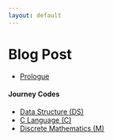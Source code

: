```yaml
---
layout: default
---
```

# Blog Post
* [Prologue](./_posts/Prologue.md)
#### Journey Codes
* [Data Structure (DS)](./_posts/Data-Structure)
* [C Language (C)](./_posts/C-Language)
* [Discrete Mathematics (M)](./_posts/Discrete-Mathematics)
